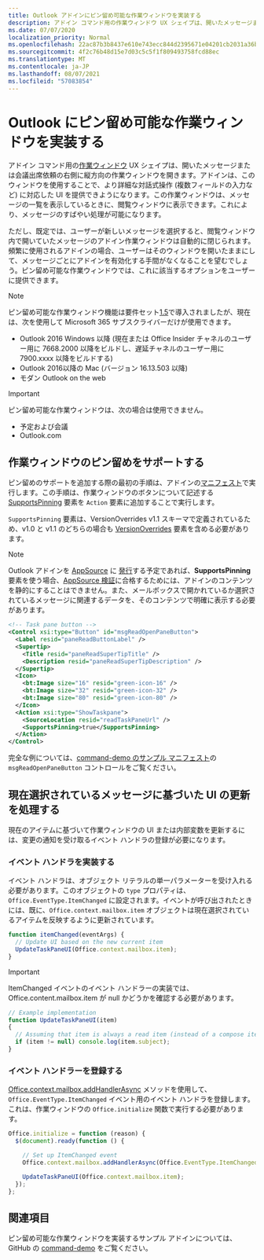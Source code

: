 ```yaml
---
title: Outlook アドインにピン留め可能な作業ウィンドウを実装する
description: アドイン コマンド用の作業ウィンドウ UX シェイプは、開いたメッセージまたは会議出席依頼の右側に縦方向の作業ウィンドウを開きます。アドインは、このウィンドウを使用することで、より詳細な対話式操作に対応した UI を提供できようになります。
ms.date: 07/07/2020
localization_priority: Normal
ms.openlocfilehash: 22ac87b3b8437e610e743ecc844d2395671e04201cb2031a36b3ff96ff8c3dcc
ms.sourcegitcommit: 4f2c76b48d15e7d03c5c5f1f809493758fcd88ec
ms.translationtype: MT
ms.contentlocale: ja-JP
ms.lasthandoff: 08/07/2021
ms.locfileid: "57083854"
---
```

# <a name="implement-a-pinnable-task-pane-in-outlook"></a>Outlook にピン留め可能な作業ウィンドウを実装する

アドイン コマンド用の[作業ウィンドウ](add-in-commands-for-outlook.md#launching-a-task-pane) UX シェイプは、開いたメッセージまたは会議出席依頼の右側に縦方向の作業ウィンドウを開きます。アドインは、このウィンドウを使用することで、より詳細な対話式操作 (複数フィールドの入力など) に対応した UI を提供できようになります。この作業ウィンドウは、メッセージの一覧を表示しているときに、閲覧ウィンドウに表示できます。これにより、メッセージのすばやい処理が可能になります。

ただし、既定では、ユーザーが新しいメッセージを選択すると、閲覧ウィンドウ内で開いていたメッセージのアドイン作業ウィンドウは自動的に閉じられます。頻繁に使用されるアドインの場合、ユーザーはそのウィンドウを開いたままにして、メッセージごとにアドインを有効化する手間がなくなることを望むでしょう。ピン留め可能な作業ウィンドウでは、これに該当するオプションをユーザーに提供できます。

> [!NOTE]
> ピン留め可能な作業ウィンドウ機能は要件セット[1.5](../reference/objectmodel/requirement-set-1.5/outlook-requirement-set-1.5.md)で導入されましたが、現在は、次を使用して Microsoft 365 サブスクライバーだけが使用できます。
>
> - Outlook 2016 Windows 以降 (現在または Office Insider チャネルのユーザー用に 7668.2000 以降をビルドし、遅延チャネルのユーザー用に 7900.xxxx 以降をビルドする)
> - Outlook 2016以降の Mac (バージョン 16.13.503 以降)
> - モダン Outlook on the web

> [!IMPORTANT]
> ピン留め可能な作業ウィンドウは、次の場合は使用できません。
>
> - 予定および会議
> - Outlook.com

## <a name="support-task-pane-pinning"></a>作業ウィンドウのピン留めをサポートする

ピン留めのサポートを追加する際の最初の手順は、アドインの[マニフェスト](manifests.md)で実行します。この手順は、作業ウィンドウのボタンについて記述する [SupportsPinning](../reference/manifest/action.md#supportspinning) 要素を `Action` 要素に追加することで実行します。

`SupportsPinning` 要素は、VersionOverrides v1.1 スキーマで定義されているため、v1.0 と v1.1 のどちらの場合も [VersionOverrides](../reference/manifest/versionoverrides.md) 要素を含める必要があります。

> [!NOTE]
> Outlook アドインを [AppSource](https://appsource.microsoft.com) に [発行](../publish/publish.md)する予定であれば、**SupportsPinning** 要素を使う場合、[AppSource 検証](/legal/marketplace/certification-policies)に合格するためには、アドインのコンテンツを静的にすることはできません。また、メールボックスで開かれているか選択されているメッセージに関連するデータを、そのコンテンツで明確に表示する必要があります。

```xml
<!-- Task pane button -->
<Control xsi:type="Button" id="msgReadOpenPaneButton">
  <Label resid="paneReadButtonLabel" />
  <Supertip>
    <Title resid="paneReadSuperTipTitle" />
    <Description resid="paneReadSuperTipDescription" />
  </Supertip>
  <Icon>
    <bt:Image size="16" resid="green-icon-16" />
    <bt:Image size="32" resid="green-icon-32" />
    <bt:Image size="80" resid="green-icon-80" />
  </Icon>
  <Action xsi:type="ShowTaskpane">
    <SourceLocation resid="readTaskPaneUrl" />
    <SupportsPinning>true</SupportsPinning>
  </Action>
</Control>
```

完全な例については、[command-demo のサンプル マニフェスト](https://github.com/OfficeDev/outlook-add-in-command-demo/blob/master/command-demo-manifest.xml)の `msgReadOpenPaneButton` コントロールをご覧ください。

## <a name="handling-ui-updates-based-on-currently-selected-message"></a>現在選択されているメッセージに基づいた UI の更新を処理する

現在のアイテムに基づいて作業ウィンドウの UI または内部変数を更新するには、変更の通知を受け取るイベント ハンドラの登録が必要になります。

### <a name="implement-the-event-handler"></a>イベント ハンドラを実装する

イベント ハンドラは、オブジェクト リテラルの単一パラメーターを受け入れる必要があります。このオブジェクトの `type` プロパティは、`Office.EventType.ItemChanged` に設定されます。イベントが呼び出されたときには、既に、`Office.context.mailbox.item` オブジェクトは現在選択されているアイテムを反映するように更新されています。

```js
function itemChanged(eventArgs) {
  // Update UI based on the new current item
  UpdateTaskPaneUI(Office.context.mailbox.item);
}
```

> [!IMPORTANT]
> ItemChanged イベントのイベント ハンドラーの実装では、Office.content.mailbox.item が null かどうかを確認する必要があります。
>
> ```js
> // Example implementation
> function UpdateTaskPaneUI(item)
> {
>   // Assuming that item is always a read item (instead of a compose item).
>   if (item != null) console.log(item.subject);
> }
> ```

### <a name="register-the-event-handler"></a>イベント ハンドラーを登録する

[Office.context.mailbox.addHandlerAsync](../reference/objectmodel/preview-requirement-set/office.context.mailbox.md#methods) メソッドを使用して、`Office.EventType.ItemChanged` イベント用のイベント ハンドラを登録します。これは、作業ウィンドウの `Office.initialize` 関数で実行する必要があります。

```js
Office.initialize = function (reason) {
  $(document).ready(function () {

    // Set up ItemChanged event
    Office.context.mailbox.addHandlerAsync(Office.EventType.ItemChanged, itemChanged);

    UpdateTaskPaneUI(Office.context.mailbox.item);
  });
};
```

## <a name="see-also"></a>関連項目

ピン留め可能な作業ウィンドウを実装するサンプル アドインについては、GitHub の [command-demo](https://github.com/OfficeDev/outlook-add-in-command-demo) をご覧ください。
